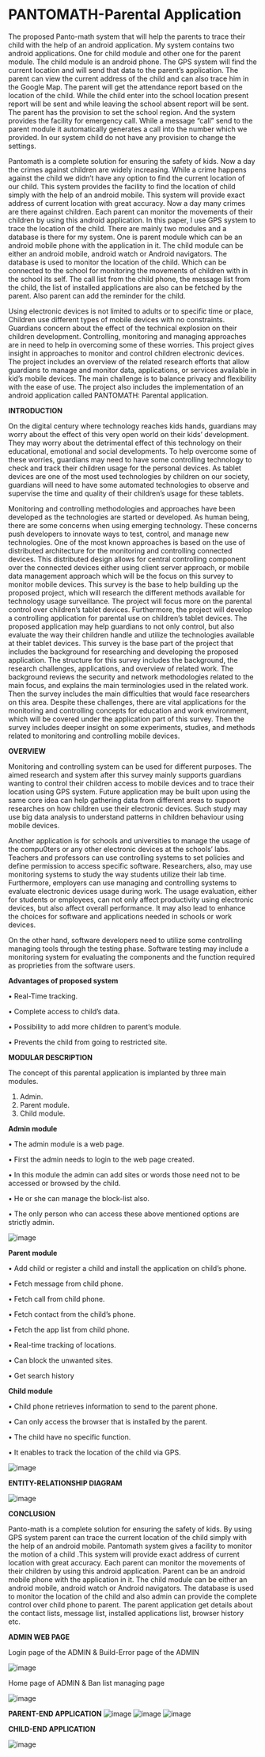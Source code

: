 # PANTOMATH-Parental Application

The proposed Panto-math system that will help the parents to trace their child with the help of an android application. My system contains two android applications. One for child module and other one for the parent module. The child module is an android phone. The GPS system will find the current location and will send that data to the parent’s application. The parent can view the current address of the child and can also trace him in the Google Map. The parent will get the attendance report based on the location of the child. While the child enter into the school location present report will be sent and while leaving the school absent report will be sent. The parent has the provision to set the school region. And the system provides the facility for emergency call. While a message “call” send to the parent module it automatically generates a call into the number which we provided. In our system child do not have any provision to change the settings. 

Pantomath is a complete solution for ensuring the safety of kids. Now a day the crimes against children are widely increasing. While a crime happens against the child we didn’t have any option to find the current location of our child. This system provides the facility to find the location of child simply with the help of an android mobile. This system will provide exact address of current location with great accuracy. Now a day many crimes are there against children. Each parent can monitor the movements of their children by using this android application. In this paper, I use GPS system to trace the location of the child. There are mainly two modules and a database is there for my system. One is parent module which can be an android mobile phone with the application in it. The child module can be either an android mobile, android watch or Android navigators. The database is used to monitor the location of the child. Which can be connected to the school for monitoring the movements of children with in the school its self. The call list from the child phone, the message list from the child, the list of installed applications are also can be fetched by the parent. Also parent can add the reminder for the child.

Using electronic devices is not limited to adults or to specific time or place, Children use different types of mobile devices with no constraints. Guardians concern about the effect of the technical explosion on their children development. Controlling, monitoring and managing approaches are in need to help in overcoming some of these worries. This project gives insight in approaches to monitor and control children electronic devices. The project includes an overview of the related research efforts that allow guardians to manage and monitor data, applications, or services available in kid’s mobile devices. The main challenge is to balance privacy and flexibility with the ease of use. The project also includes the implementation of an android application called PANTOMATH: Parental application. 

**INTRODUCTION**

On the digital century where technology reaches kids hands, guardians may worry about the effect of this very open world on their kids’ development. They may worry about the detrimental effect of this technology on their educational, emotional and social developments. To help overcome some of these worries, guardians may need to have some controlling technology to check and track their children usage for the personal devices. As tablet devices are one of the most used technologies by children on our society, guardians will need to have some automated technologies to observe and supervise the time and quality of their children’s usage for these tablets. 

Monitoring and controlling methodologies and approaches have been developed as the technologies are started or developed.  As human being, there are some concerns when using emerging technology.  These concerns push developers to innovate ways to test, control, and manage new technologies.  One of the most known approaches is based on the use of distributed architecture for the monitoring and controlling connected devices. This distributed design allows for central controlling component over the connected devices either using client server approach, or mobile data management approach which will be the focus on this survey to monitor mobile devices. This survey is the base to help building up the proposed project, which will research the different methods available for technology usage surveillance. The project will focus more on the parental control over children’s tablet devices. Furthermore, the project will develop a controlling application for parental use on children’s tablet devices.  The proposed application may help guardians to not only control, but also evaluate the way their children handle and utilize the technologies available at their tablet devices.  This survey is the base part of the project that includes the background for researching and developing the proposed application. The structure for this survey includes the background, the research challenges, applications, and overview of related work. The background reviews the security and network methodologies related to the main focus, and explains the main terminologies used in the related work.  Then the survey includes the main difficulties that would face researchers on this area.  Despite these challenges, there are vital applications for the monitoring and controlling concepts for education and work environment, which will be covered under the application part of this survey.  Then the survey includes deeper insight on some experiments, studies, and methods related to monitoring and controlling mobile devices. 

**OVERVIEW**

Monitoring and controlling system can be used for different purposes. The aimed research and system after this survey mainly supports guardians wanting to control their children access to mobile devices and to trace their location using GPS system. Future application may be built upon using the same core idea can help gathering data from different areas to support researches on how children use their electronic devices. Such study may use big data analysis to understand patterns in children behaviour using mobile devices. 

Another application is for schools and universities to manage the usage of the compu0ters or any other electronic devices at the schools’ labs.  Teachers and professors can use controlling systems to set policies and define permission to access specific software. Researchers, also, may use monitoring systems to study the way students utilize their lab time.  Furthermore, employers can use managing and controlling systems to evaluate electronic devices usage during work.  The usage evaluation, either for students or employees, can not only affect productivity using electronic devices, but also affect overall performance. It may also lead to enhance the choices for software and applications needed in schools or work devices.   

On the other hand, software developers need to utilize some controlling managing tools through the testing phase.  Software testing may include a monitoring system for evaluating the components and the function required as proprieties from the software users. 

**Advantages of proposed system**
  
•	Real-Time tracking. 

•	Complete access to child’s data. 

•	Possibility to add more children to parent’s module. 

•	Prevents the child from going to restricted site. 

**MODULAR DESCRIPTION**
 
The concept of this parental application is implanted by three main modules. 
1.	Admin. 
2.	Parent module. 
3.	Child module. 
 
**Admin module**

•	The admin module is a web page. 

•	First the admin needs to login to the web page created. 

•	In this module the admin can add sites or words those need not to be accessed or browsed by the child. 

•	He or she can manage the block-list also. 

•	The only person who can access these above mentioned options are strictly admin. 

![image](https://github.com/Arsha-Mary/PANTOMATH-Parental-Application/assets/122686375/4b751f1f-d875-491f-8cb6-7cb469194baf)

 
**Parent module**

•	Add child or register a child and install the application on child’s phone.

• Fetch message from child phone. 

• Fetch call from child phone.

•	Fetch contact from the child’s phone.

•	Fetch the app list from child phone. 

• Real-time tracking of locations. 

•	Can block the unwanted sites.

•	Get search history 

**Child module**

• Child phone retrieves information to send to the parent phone. 

•	Can only access the browser that is installed by the parent. 

• The child have no specific function.  

• It enables to track the location of the child via GPS.

![image](https://github.com/Arsha-Mary/PANTOMATH-Parental-Application/assets/122686375/cbc3c358-5220-451b-bd50-843b05933f0e)

**ENTITY-RELATIONSHIP DIAGRAM**

![image](https://github.com/Arsha-Mary/PANTOMATH-Parental-Application/assets/122686375/0c2bacfa-76f9-42bd-896c-4c4baff73612)

**CONCLUSION**

Panto-math is a complete solution for ensuring the safety of kids. By using GPS system parent can trace the current location of the child simply with the help of an android mobile. Pantomath system gives a facility to monitor the motion of a child .This system will provide exact address of current location with great accuracy. Each parent can monitor the movements of their children by using this android application. Parent can be an android mobile phone with the application in it. The child module can be either an android mobile, android watch or Android navigators. The database is used to monitor the location of the child and also admin can provide the complete control over child phone to parent. The parent application get details about the contact lists, message list, installed applications list, browser history etc. 

**ADMIN WEB PAGE**

Login page of the ADMIN & Build-Error page of the ADMIN

![image](https://github.com/Arsha-Mary/PANTOMATH-Parental-Application/assets/122686375/65b5ab71-081a-43a9-a7d3-c6f509bd045b)


Home page of ADMIN & Ban list managing page 

![image](https://github.com/Arsha-Mary/PANTOMATH-Parental-Application/assets/122686375/b43b2087-7ada-4ec9-bc11-abaeae17dd02)

**PARENT-END APPLICATION**
![image](https://github.com/Arsha-Mary/PANTOMATH-Parental-Application/assets/122686375/334c6e1b-dd38-44e1-9c90-697ea82d1647)
![image](https://github.com/Arsha-Mary/PANTOMATH-Parental-Application/assets/122686375/7f545dff-7660-43f2-998a-5d2826414b71)
![image](https://github.com/Arsha-Mary/PANTOMATH-Parental-Application/assets/122686375/44bd5bfa-c7c3-46ed-a13c-58bc9285ab56)

**CHILD-END APPLICATION**

![image](https://github.com/Arsha-Mary/PANTOMATH-Parental-Application/assets/122686375/f13a2a51-c55b-4720-ac83-8e3fa25475c1)

